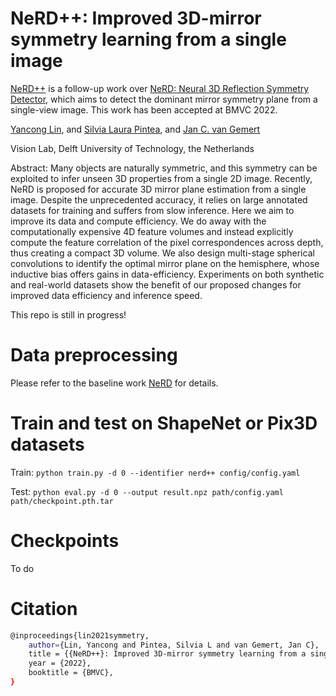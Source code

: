 # NeRD++: Improved 3D-mirror symmetry learning from a single image 

[NeRD++](https://arxiv.org/abs/2112.12579) is a follow-up work over [NeRD: Neural 3D Reflection Symmetry Detector](https://arxiv.org/abs/2105.03211), which aims to detect the dominant mirror symmetry plane from a single-view image. This work has been accepted at BMVC 2022.

[Yancong Lin](https://yanconglin.github.io/), and [Silvia Laura Pintea](https://silvialaurapintea.github.io/), and [Jan C. van Gemert](http://jvgemert.github.io/)

Vision Lab, Delft University of Technology, the Netherlands


Abstract: 
Many objects are naturally symmetric, and this symmetry can be exploited to infer unseen 3D properties from a single 2D image. Recently, NeRD is proposed for accurate 3D mirror plane estimation from a single image. Despite the unprecedented accuracy, it relies on large annotated datasets for training and suffers from slow inference. Here we aim to improve its data and compute efficiency. We do away with the computationally expensive 4D feature volumes and instead explicitly compute the feature correlation of the pixel correspondences across depth, thus creating a compact 3D volume. We also design multi-stage spherical convolutions to identify the optimal mirror plane on the hemisphere, whose inductive bias offers gains in data-efficiency. Experiments on both synthetic and real-world datasets show the benefit of our proposed changes for improved data efficiency and inference speed.

This repo is still in progress!

# Data preprocessing
Please refer to the baseline work [NeRD](https://github.com/zhou13/nerd#downloading-the-processed-datasets) for details.

# Train and test on ShapeNet or Pix3D datasets
Train: `python train.py -d 0 --identifier nerd++ config/config.yaml` 

Test: `python eval.py -d 0 --output result.npz path/config.yaml path/checkpoint.pth.tar`




# Checkpoints
To do

# Citation
```bash
@inproceedings{lin2021symmetry,
    author={Lin, Yancong and Pintea, Silvia L and van Gemert, Jan C},
    title = {{NeRD++}: Improved 3D-mirror symmetry learning from a single image},
    year = {2022},
    booktitle = {BMVC},
}
```
